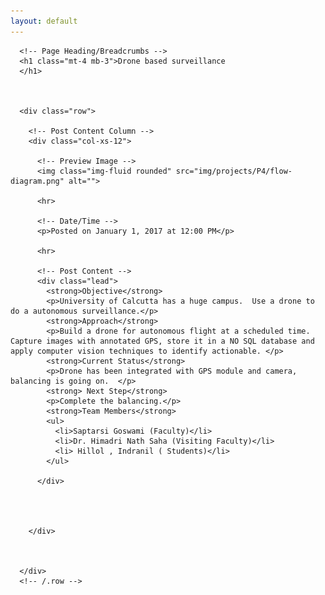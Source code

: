 ```yaml
---
layout: default
---
```


  <!-- Page Content -->
  <div class="container">

      <!-- Page Heading/Breadcrumbs -->
      <h1 class="mt-4 mb-3">Drone based surveillance
      </h1>

     

      <div class="row">

        <!-- Post Content Column -->
        <div class="col-xs-12">

          <!-- Preview Image -->
          <img class="img-fluid rounded" src="img/projects/P4/flow-diagram.png" alt="">

          <hr>

          <!-- Date/Time -->
          <p>Posted on January 1, 2017 at 12:00 PM</p>

          <hr>

          <!-- Post Content -->
          <div class="lead">
            <strong>Objective</strong>
            <p>University of Calcutta has a huge campus.  Use a drone to do a autonomous surveillance.</p>
            <strong>Approach</strong> 
            <p>Build a drone for autonomous flight at a scheduled time.  Capture images with annotated GPS, store it in a NO SQL database and apply computer vision techniques to identify actionable. </p>
            <strong>Current Status</strong> 
            <p>Drone has been integrated with GPS module and camera, balancing is going on.  </p>
            <strong> Next Step</strong>
            <p>Complete the balancing.</p>
            <strong>Team Members</strong>
            <ul>
              <li>Saptarsi Goswami (Faculty)</li>
              <li>Dr. Himadri Nath Saha (Visiting Faculty)</li>
              <li> Hillol , Indranil ( Students)</li>
            </ul>
           
          </div>

       

     
        </div>

     

      </div>
      <!-- /.row -->

  </div>
  <!-- /.container -->
